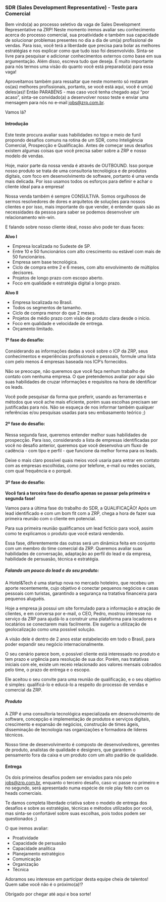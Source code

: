 ### SDR (Sales Development Representative) - Teste para Comercial

Bem vindo(a) ao processo seletivo da vaga de Sales Development Representative na ZRP!
Neste momento iremos avaliar seu conhecimento acerca do processo comercial, sua proatividade e também sua capacidade de solucionar problemas presentes no dia a dia de um(a) profissional de vendas. Para isso, você terá a liberdade que precisa para bolar as melhores estratégias e nos explicar como que tudo isso foi desenvolvido.
Sinta-se livre para pesquisar e adicionar conhecimentos externos como base em sua argumentação. Além disso, escreva tudo que deseja. É muito importante para nós termos uma visão do quanto você está preparado(a) para essa vaga!

Aproveitamos também para ressaltar que neste momento só restaram os(as) melhores profissionais, portanto, se você está aqui, você é um(a) deles(as)! Então PARABÉNS - mas caso você tenha chegado aqui “por acaso”, sinta-se convidado(a) a desenvolver nosso teste e enviar uma mensagem para nós no e-mail jobs@zrp.com.br.

Vamos lá?

#### Introdução

Este teste procura avaliar suas habilidades no topo e meio de funil propondo desafios comuns na rotina de um SDR, como Inteligência Comercial, Prospecção e Qualificação. Antes de começar seus desafios existem algumas coisas que você precisa saber sobre a ZRP e nosso modelo de vendas.

Hoje, maior parte da nossa venda é através de OUTBOUND. Isso porque nosso produto se trata de uma consultoria tecnológica e de produtos digitais, com foco em desenvolvimento de software, portanto é uma venda mais delicada. Por isso usamos todos os esforços para definir e achar o cliente ideal para a empresa!

Nossa venda também é sempre CONSULTIVA. Somos orgulhosos de sermos resolvedores de dores e arquitetos de soluções para nossos clientes e por isso, mais importante do que vender, é entender quais são as necessidades da pessoa para saber se podemos desenvolver um relacionamento win-win.

E falando sobre nosso cliente ideal, nosso alvo pode ter duas faces:

**Alvo I**

- Empresa localizada no Sudeste de SP.
- Entre 10 e 50 funcionários com alto crescimento ou estável com mais de 50 funcionários.
- Empresa sem base tecnológica.
- Ciclo de compra entre 2 e 6 meses, com alto envolvimento de múltiplos decisores.
- Projetos de longo prazo com escopo aberto.
- Foco em qualidade e estratégia digital a longo prazo.

**Alvo II**

- Empresa localizada no Brasil.
- Todos os segmentos de tamanho.
- Ciclo de compra menor do que 2 meses.
- Projetos de médio prazo com visão de produto clara desde o início.
- Foco em qualidade e velocidade de entrega.
- Orçamento limitado.

#### 1º fase do desafio:

Considerando as informações dadas a você sobre o ICP da ZRP, seus conhecimentos e experiências profissionais e pessoais, formule uma lista com pelo menos 4 empresas baseada nos ICP’s fornecidos.

Não se preocupe, não queremos que você faça nenhum trabalho de contato com nenhuma empresa. O que pretendemos avaliar por aqui são suas habilidades de cruzar informações e requisitos na hora de identificar os leads.

Você pode pesquisar da forma que preferir, usando as ferramentas e métodos que você ache mais eficiente, porém suas escolhas precisam ser justificadas para nós. Não se esqueça de nos informar também qualquer referências e/ou pesquisas usadas para seu embasamento teórico ;)

#### 2º fase do desafio:

Nessa segunda fase, queremos entender melhor suas habilidades de prospecção. Para isso, considerando a lista de empresas identificadas por você no desafio anterior, queremos que você desenvolva um fluxo de cadência - com tipo e perfil - que funcione da melhor forma para os leads.

Deixe o mais claro possível quais meios você usaria para entrar em contato com as empresas escolhidas, como por telefone, e-mail ou redes sociais, com qual frequência e o porquê.

#### 3º fase do desafio:

**Você fará a terceira fase do desafio apenas se passar pela primeira e segunda fase!**

Vamos para a última fase do trabalho do SDR, a QUALIFICAÇÃO! Após um lead identificado e com um bom fit com a ZRP, chega a hora de fazer sua primeira reunião com o cliente em potencial.

Para sua primeira reunião qualificamos um lead fictício para você, assim como te explicamos o produto que você estará vendendo.

Essa fase, diferentemente das outras será um dinâmica feita em conjunto com um membro do time comercial da ZRP. Queremos avaliar suas habilidades de conversação, adaptação ao perfil do lead e da empresa, habilidade de persuasão, técnica e estratégia.

##### Falando um pouco do lead e do seu produto:

A Hotel&Tech é uma startup nova no mercado hoteleiro, que recebeu um aporte recentemente, cujo objetivo é conectar pequenos negócios e casas pessoais com turistas, garantindo a segurança na tratativa financeira para pequenos aluguéis.

Hoje a empresa já possui um site formulado para a informação e atração de clientes, e em conversa por e-mail, o CEO, Pedro, mostrou interesse no serviço da ZRP para ajudá-lo a construir uma plataforma para locadores e locatários se conectarem mais facilmente. Ele sugeriu a utilização de geolocalização como uma possível solução.

A visão dele é dentro de 2 anos estar estabelecido em todo o Brasil, para poder expandir seu negócio internacionalmente.

O seu cenário parece bom, o possível cliente está interessado no produto e tem prazo e urgência para resolução de sua dor. Porém, nas tratativas iniciais com ele, existe um receio relacionado aos valores mensais cobrados pelo time, o prazo de entrega e o escopo.

Ele aceitou o seu convite para uma reunião de qualificação, e o seu objetivo é simples: qualificá-lo e educá-lo a respeito do processo de vendas e comercial da ZRP.

##### Produto

A ZRP é uma consultoria tecnológica especializada em desenvolvimento de software, concepção e implementação de produtos e serviços digitais, crescimento e expansão de negócios, construção de times ágeis, disseminação de tecnologia nas organizações e formadora de líderes técnicos.

Nosso time de desenvolvimento é composto de desenvolvedores, gerentes de produto, analistas de qualidade e designers, que garantem o pensamento fora da caixa e um produto com um alto padrão de qualidade.

#### Entrega

Os dois primeiros desafios podem ser enviados para nós pelo jobs@zrp.com.br, enquanto o terceiro desafio, caso vc passe no primeiro e no segundo, será apresentado numa espécie de role play feito com os heads comerciais.

Te damos completa liberdade criativa sobre o modelo de entrega dos desafios e sobre as estratégias, técnicas e métodos utilizados
por você, mas sinta-se confortável sobre suas escolhas, pois todos podem ser questionados ;)

O que iremos avaliar:

- Proatividade
- Capacidade de persuasão
- Capacidade analítica
- Planejamento estratégico
- Comunicação
- Organização
- Técnica

Adoramos seu interesse em participar desta equipe cheia de talentos! Quem sabe você não é o próximo(a)!?

Obrigado por chegar até aqui e boa sorte!
